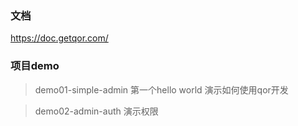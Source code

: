 ### 文档

https://doc.getqor.com/

### 项目demo

> demo01-simple-admin 第一个hello world 演示如何使用qor开发

> demo02-admin-auth 演示权限


